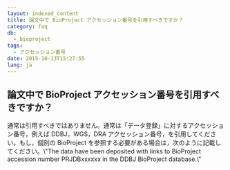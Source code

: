 ```yaml
---
layout: indexed_content
title: 論文中で BioProject アクセッション番号を引用すべきですか？
category: faq
db:
  - bioproject
tags: 
  - アクセッション番号
date: 2015-10-13T15:27:55
lang: ja
---
```


## 論文中で BioProject アクセッション番号を引用すべきですか？

<p>通常は引用すべきではありません。通常は「データ登録」に対するアクセッション番号，例えば DDBJ，WGS，DRA アクセッション番号，を引用してください。もし，個別の BioProject を参照する必要がある場合は，次のように記載してください。\"The data have been deposited with links to BioProject accession number PRJDBxxxxxx in the DDBJ BioProject database.\"</p>